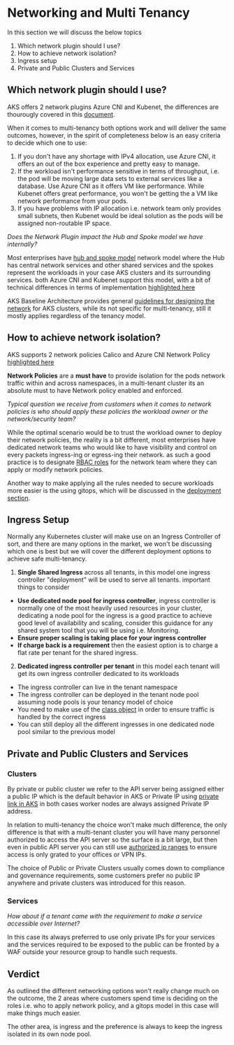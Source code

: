 # Networking and Multi Tenancy

In this section we will discuss the below topics

1. Which network plugin should I use? 
2. How to achieve network isolation?
3. Ingress setup 
4. Private and Public Clusters and Services

## Which network plugin should I use? 

AKS offers 2 network plugins Azure CNI and Kubenet, the differences are thourougly covered in this [document](https://docs.microsoft.com/en-us/azure/aks/concepts-network).

When it comes to multi-tenancy both options work and will deliver the same outcomes, however, in the spirit of completeness below is an easy criteria to decide which one to use: 

1. If you don't have any shortage with IPv4 allocation, use Azure CNI, it offers an out of the box experience and pretty easy to manage. 
2. If the workload isn't performance sensitive in terms of throughput, i.e. the pod will be moving large data sets to external services like a database. Use Azure CNI as it offers VM like performance. While Kubenet offers great performance, you won't be getting the a VM like network performance from your pods. 
3. If you have problems with IP allocation i.e. network team only provides small subnets, then Kubenet would be ideal solution as the pods will be assigned non-routable IP space. 

*Does the Network Plugin impact the Hub and Spoke model we have internally?*

Most enterprises have [hub and spoke model](https://docs.microsoft.com/en-us/azure/architecture/reference-architectures/hybrid-networking/hub-spoke) network model  where the Hub has central network services and other shared services and the spokes represent the workloads in your case AKS clusters and its surrounding services.  both Azure CNI and Kubenet support this model, with a bit of technical differences in terms of implementation [highlighted here](https://docs.microsoft.com/en-us/azure/aks/egress-outboundtype)

AKS Baseline Architecture provides general [guidelines for designing the network](https://docs.microsoft.com/en-us/azure/architecture/reference-architectures/containers/aks/secure-baseline-aks?toc=https%3A%2F%2Fdocs.microsoft.com%2Fen-us%2Fazure%2Faks%2Ftoc.json&bc=https%3A%2F%2Fdocs.microsoft.com%2Fen-us%2Fazure%2Fbread%2Ftoc.json#network-topology) for AKS clusters, while its not specific for multi-tenancy, still it mostly applies regardless of the tenancy model. 


## How to achieve network isolation?

AKS supports 2 network policies Calico and Azure CNI Network Policy [highlighted here](https://docs.microsoft.com/en-us/azure/aks/use-network-policies)

**Network Policies** are a **must have** to provide isolation for the pods network traffic within and across namespaces, in a multi-tenant cluster its an absolute must to have Network policy enabled and enforced. 

*Typical question we receive from customers when it comes to network policies is who should apply these policies the workload owner or the network/security team?* 

While the optimal scenario would be to trust the workload owner to deploy their network policies, the reality is a bit different, most enterprises have dedicated network teams who would like 
to have visibility and control on every packets ingress-ing or egress-ing their network. as such a good practice is to designate [RBAC roles](https://kubernetes.io/docs/reference/access-authn-authz/rbac/) for the network team where they can apply or modify network policies. 

Another way to make applying all the rules needed to secure workloads more easier is the using gitops, which will be discussed in the [deployment section](workloadDeployments).


## Ingress Setup

Normally any Kubernetes cluster will make use on an Ingress Controller of sort, and there are many options in the market, we won't be discussing which one is best but we will cover the 
different deployment options to achieve safe multi-tenancy.

1. **Single Shared Ingress** across all tenants, in this model one ingress controller "deployment" will be used to serve all tenants. important things to consider

* **Use dedicated node pool for ingress controller**, ingress controller is normally one of the most heavily used resources in your cluster, dedicating a node pool for the ingress is a good practice to achieve good level of availability and scaling, consider this guidance for any shared system tool that you will be using i.e. Monitoring. 
* **Ensure proper scaling is taking place for your ingress controller** 
* **If charge back is a requirement** then the easiest option is to charge a flat rate per tenant for the shared ingress. 

2. **Dedicated ingress controller per tenant** in this model each tenant will get its own ingress controller dedicated to its workloads 
* The ingress controller can live in the tenant namespace
* The ingress controller can be deployed in the tenant node pool assuming node pools is your tenancy model of choice 
* You need to make use of the [class object](https://kubernetes.io/docs/concepts/services-networking/ingress/#ingress-class) in order to ensure traffic is handled by the correct ingress 
* You can still deploy all the different ingresses in one dedicated node pool similar to the previous model 






## Private and Public Clusters and Services

### Clusters 
By private or public cluster we refer to the API server being assigned either a public IP which is the default behavior in AKS or Private IP using [private link in AKS](https://docs.microsoft.com/en-us/azure/aks/private-clusters) in both cases worker nodes are always assigned Private IP address.

In relation to multi-tenancy the choice won't make much difference, the only difference is that with a multi-tenant cluster you will have many personnel authorized to access the API server 
so the surface is a bit large, but then even in public API server you can still use [authorized ip ranges](https://docs.microsoft.com/en-us/azure/aks/api-server-authorized-ip-ranges) to ensure access is only grated to your offices or VPN IPs. 

The choice of Public or Private Clusters usually comes down to compliance and governance requirements, some customers prefer no public IP anywhere and private clusters was introduced for this reason. 


### Services 
*How about if a tenant came with the requirement to make a service accessible over Internet?*

In this case its always preferred to use only private IPs for your services and the services required to be exposed to the public can be fronted by a WAF outside your resource group to handle such requests. 





## Verdict 

As outlined the different networking options won't really change much on the outcome, the 2 areas where customers spend time is deciding on the roles i.e. who to apply network policy, and a gitops model in this case will make things much easier.

The other area, is ingress and the preference is always to keep the ingress isolated in its own node pool.


